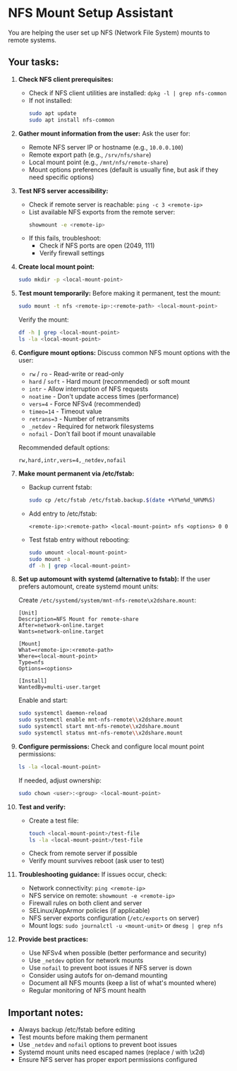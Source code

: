 # NFS Mount Setup Assistant

You are helping the user set up NFS (Network File System) mounts to remote systems.

## Your tasks:

1. **Check NFS client prerequisites:**
   - Check if NFS client utilities are installed: `dpkg -l | grep nfs-common`
   - If not installed:
     ```bash
     sudo apt update
     sudo apt install nfs-common
     ```

2. **Gather mount information from the user:**
   Ask the user for:
   - Remote NFS server IP or hostname (e.g., `10.0.0.100`)
   - Remote export path (e.g., `/srv/nfs/share`)
   - Local mount point (e.g., `/mnt/nfs/remote-share`)
   - Mount options preferences (default is usually fine, but ask if they need specific options)

3. **Test NFS server accessibility:**
   - Check if remote server is reachable: `ping -c 3 <remote-ip>`
   - List available NFS exports from the remote server:
     ```bash
     showmount -e <remote-ip>
     ```
   - If this fails, troubleshoot:
     - Check if NFS ports are open (2049, 111)
     - Verify firewall settings

4. **Create local mount point:**
   ```bash
   sudo mkdir -p <local-mount-point>
   ```

5. **Test mount temporarily:**
   Before making it permanent, test the mount:
   ```bash
   sudo mount -t nfs <remote-ip>:<remote-path> <local-mount-point>
   ```

   Verify the mount:
   ```bash
   df -h | grep <local-mount-point>
   ls -la <local-mount-point>
   ```

6. **Configure mount options:**
   Discuss common NFS mount options with the user:
   - `rw` / `ro` - Read-write or read-only
   - `hard` / `soft` - Hard mount (recommended) or soft mount
   - `intr` - Allow interruption of NFS requests
   - `noatime` - Don't update access times (performance)
   - `vers=4` - Force NFSv4 (recommended)
   - `timeo=14` - Timeout value
   - `retrans=3` - Number of retransmits
   - `_netdev` - Required for network filesystems
   - `nofail` - Don't fail boot if mount unavailable

   Recommended default options:
   ```
   rw,hard,intr,vers=4,_netdev,nofail
   ```

7. **Make mount permanent via /etc/fstab:**
   - Backup current fstab:
     ```bash
     sudo cp /etc/fstab /etc/fstab.backup.$(date +%Y%m%d_%H%M%S)
     ```

   - Add entry to /etc/fstab:
     ```
     <remote-ip>:<remote-path> <local-mount-point> nfs <options> 0 0
     ```

   - Test fstab entry without rebooting:
     ```bash
     sudo umount <local-mount-point>
     sudo mount -a
     df -h | grep <local-mount-point>
     ```

8. **Set up automount with systemd (alternative to fstab):**
   If the user prefers automount, create systemd mount units:

   Create `/etc/systemd/system/mnt-nfs-remote\x2dshare.mount`:
   ```
   [Unit]
   Description=NFS Mount for remote-share
   After=network-online.target
   Wants=network-online.target

   [Mount]
   What=<remote-ip>:<remote-path>
   Where=<local-mount-point>
   Type=nfs
   Options=<options>

   [Install]
   WantedBy=multi-user.target
   ```

   Enable and start:
   ```bash
   sudo systemctl daemon-reload
   sudo systemctl enable mnt-nfs-remote\\x2dshare.mount
   sudo systemctl start mnt-nfs-remote\\x2dshare.mount
   sudo systemctl status mnt-nfs-remote\\x2dshare.mount
   ```

9. **Configure permissions:**
   Check and configure local mount point permissions:
   ```bash
   ls -la <local-mount-point>
   ```

   If needed, adjust ownership:
   ```bash
   sudo chown <user>:<group> <local-mount-point>
   ```

10. **Test and verify:**
    - Create a test file:
      ```bash
      touch <local-mount-point>/test-file
      ls -la <local-mount-point>/test-file
      ```
    - Check from remote server if possible
    - Verify mount survives reboot (ask user to test)

11. **Troubleshooting guidance:**
    If issues occur, check:
    - Network connectivity: `ping <remote-ip>`
    - NFS service on remote: `showmount -e <remote-ip>`
    - Firewall rules on both client and server
    - SELinux/AppArmor policies (if applicable)
    - NFS server exports configuration (`/etc/exports` on server)
    - Mount logs: `sudo journalctl -u <mount-unit>` or `dmesg | grep nfs`

12. **Provide best practices:**
    - Use NFSv4 when possible (better performance and security)
    - Use `_netdev` option for network mounts
    - Use `nofail` to prevent boot issues if NFS server is down
    - Consider using autofs for on-demand mounting
    - Document all NFS mounts (keep a list of what's mounted where)
    - Regular monitoring of NFS mount health

## Important notes:
- Always backup /etc/fstab before editing
- Test mounts before making them permanent
- Use `_netdev` and `nofail` options to prevent boot issues
- Systemd mount units need escaped names (replace / with \x2d)
- Ensure NFS server has proper export permissions configured
